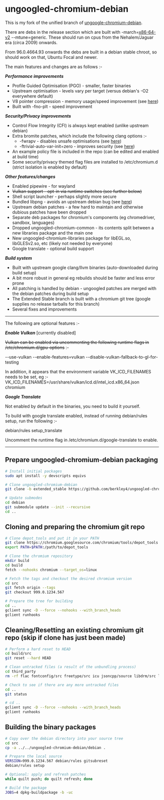 # ungoogled-chromium-debian

This is my fork of the unified branch of [ungoogle-chromium-debian](https://github.com/ungoogled-software/ungoogled-chromium-debian).

There are debs in the release section which are built with -march=[x86-64-v2](https://en.wikipedia.org/wiki/X86-64#Microarchitecture_levels) --mtune=generic.
These should run on cpus from the Nehalem/Jaguar era (circa 2009) onwards.

From 96.0.4664.93 onwards the debs are built in a debian stable chroot, so should work on that, Ubuntu Focal and newer.


The main features and changes are as follows :-


___Performance improvements___

- Profile Guided Optimisation (PGO) - smaller, faster binaries
- Upstream optimisation - levels vary per target (versus debian's -O2 everywhere default)
- V8 pointer compression - memory usage/speed improvement (see [here](https://v8.dev/blog/pointer-compression))
- Built with -fno-plt - speed improvement


___Security/Privacy improvements___

- Control Flow Integrity (CFI) is always kept enabled (unlike upstream debian)
- Extra bromite patches, which include the following clang options :-
    - -fwrapv - disables unsafe optimisations (see [here](https://gitlab.e.foundation/e/apps/browser/-/blob/master/build/patches/Enable-fwrapv-in-Clang-for-non-UBSan-builds.patch))
    - -ftrivial-auto-var-init=zero - improves security (see [here](https://lists.llvm.org/pipermail/cfe-dev/2020-April/065221.html))
- An example policy file is included in the repo (can be edited and enabled at build time)
- Some security/privacy themed flag files are installed to /etc/chromium.d (strict isolation is enabled by default)


___Other features/changes___

- Enabled pipewire - for wayland
- ~~Vulkan support - opt-in via runtime switches (see further below)~~
- Shell script launcher - perhaps slightly more secure
- Bundled libpng - avoids an upstream debian bug (see [here](https://github.com/ungoogled-software/ungoogled-chromium-debian/issues/169))
- Upstream debian patches - a few hard to maintain and otherwise dubious patches have been dropped
- Separate deb packages for chromium's components (eg chromedriver, sandbox, languages)
- Dropped ungoogled-chromium-common - its contents split between a new libraries package and the main one
- New ungoogled-chromium-libraries package for libEGL.so, libGLESv2.so, etc (likely not needed by everyone)
- Google translate - optional build support


___Build system___

- Built with upstream google clang/llvm binaries (auto-downloaded during build setup)
- A bit more robust in general eg rebuilds should be faster and less error prone
- All patching is handled by debian - ungoogled patches are merged with the debian patches during build setup
- The Extended Stable branch is built with a chromium git tree (google supplies no release tarballs for this branch)
- Several fixes and improvements


- - - -


The following are optional features :-


___Enable Vulkan___
[currently disabled]

~~Vulkan can be enabled via uncommenting the following runtime flags in /etc/chromium.d/gpu-options~~ :-

--use-vulkan
--enable-features=vulkan
--disable-vulkan-fallback-to-gl-for-testing

In addition, it appears that the environment variable VK_ICD_FILENAMES needs to be set, eg :-
VK_ICD_FILENAMES=/usr/share/vulkan/icd.d/intel_icd.x86_64.json chromium


___Google Translate___

Not enabled by default in the binaries, you need to build it yourself.

To build with google translate enabled, instead of running debian/rules setup, run the following :-

debian/rules setup_translate


Uncomment the runtime flag in /etc/chromium.d/google-translate to enable.


- - - -

## Prepare ungoogled-chromium-debian packaging

```sh
# Install initial packages
sudo apt install -y devscripts equivs

# Clone ungoogled-chromium-debian
git clone -b extended_stable https://github.com/berkley4/ungoogled-chromium-debian.git

# Update submodes
cd debian
git submodule update --init --recursive
cd ..
```

## Cloning and preparing the chromium git repo

```sh
# Clone depot_tools and put it in your PATH
git clone https://chromium.googlesource.com/chromium/tools/depot_tools
export PATH=$PATH:/path/to/depot_tools

# Clone the chromium repository
mkdir build
cd build
fetch --nohooks chromium --target_os=linux

# Fetch the tags and checkout the desired chromium version
cd src
git fetch origin --tags
git checkout 999.0.1234.567

# Prepare the tree for building
cd ..
gclient sync -D --force --nohooks --with_branch_heads
gclient runhooks
```


## Cleaning/Resetting an existing chromium git repo (skip if clone has just been made)

```sh
# Perform a hard reset to HEAD
cd build/src
git reset --hard HEAD

# Clean untracked files (a result of the unbundling process)
cd third_party
rm -rf flac fontconfig/src freetype/src icu jsoncpp/source libdrm/src libjpeg_turbo re2/src snappy/src

# Check to see if there are any more untracked files
cd ..
git status

# cd ..
gclient sync -D --force --nohooks --with_branch_heads
gclient runhooks
```


## Building the binary packages

```sh
# Copy over the debian directory into your source tree
cd src
cp -a ../../ungoogled-chromium-debian/debian .

# Prepare the local source
VERSION=999.0.1234.567 debian/rules gitsubreset
debian/rules setup

# Optional: apply and refresh patches
while quilt push; do quilt refresh; done

# Build the package
JOBS=4 dpkg-buildpackage -b -uc
```
